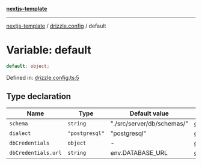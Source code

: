 [**nextjs-template**](../../README.md)

---

[nextjs-template](../../README.md) / [drizzle.config](../README.md) / default

# Variable: default

```ts
default: object;
```

Defined in: [drizzle.config.ts:5](https://github.com/Its-Satyajit/nextjs-template/blob/a020f2e64682696d16eea8be5c54d400aa09764e/drizzle.config.ts#L5)

## Type declaration

| Name                                       | Type           | Default value              | Defined in                                                                                                                                |
| ------------------------------------------ | -------------- | -------------------------- | ----------------------------------------------------------------------------------------------------------------------------------------- |
| <a id="schema"></a> `schema`               | `string`       | "./src/server/db/schemas/" | [drizzle.config.ts:6](https://github.com/Its-Satyajit/nextjs-template/blob/a020f2e64682696d16eea8be5c54d400aa09764e/drizzle.config.ts#L6) |
| <a id="dialect"></a> `dialect`             | `"postgresql"` | "postgresql"               | [drizzle.config.ts:7](https://github.com/Its-Satyajit/nextjs-template/blob/a020f2e64682696d16eea8be5c54d400aa09764e/drizzle.config.ts#L7) |
| <a id="dbcredentials"></a> `dbCredentials` | `object`       | -                          | [drizzle.config.ts:8](https://github.com/Its-Satyajit/nextjs-template/blob/a020f2e64682696d16eea8be5c54d400aa09764e/drizzle.config.ts#L8) |
| `dbCredentials.url`                        | `string`       | env.DATABASE_URL           | [drizzle.config.ts:9](https://github.com/Its-Satyajit/nextjs-template/blob/a020f2e64682696d16eea8be5c54d400aa09764e/drizzle.config.ts#L9) |
